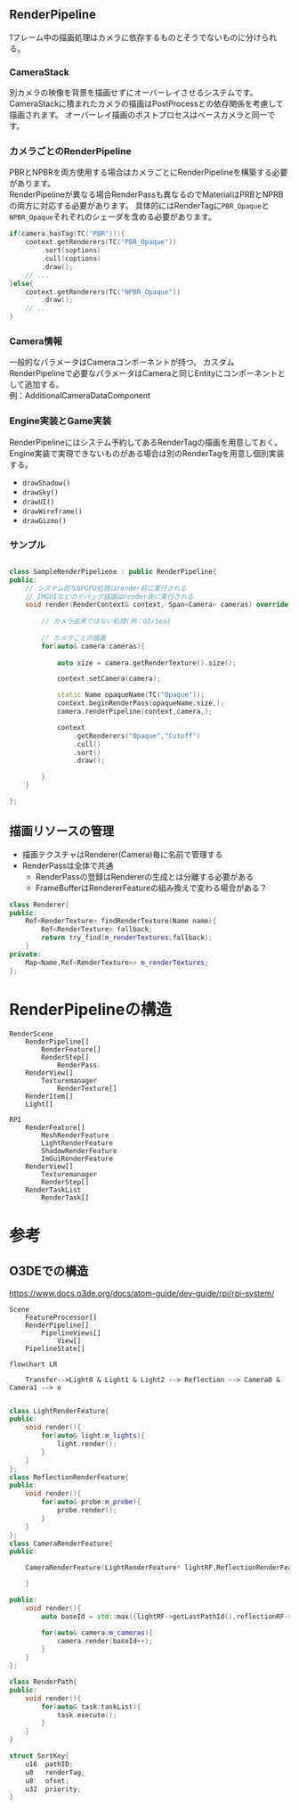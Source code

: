 ﻿RenderPipeline
---------------
1フレーム中の描画処理はカメラに依存するものとそうでないものに分けられる。

### CameraStack
別カメラの映像を背景を描画せずにオーバーレイさせるシステムです。  
CameraStackに積まれたカメラの描画はPostProcessとの依存関係を考慮して描画されます。
オーバーレイ描画のポストプロセスはベースカメラと同一です。

### カメラごとのRenderPipeline
PBRとNPBRを両方使用する場合はカメラごとにRenderPipelineを構築する必要があります。  
RenderPipelineが異なる場合RenderPassも異なるのでMaterialはPRBとNPRBの両方に対応する必要があります。
具体的にはRenderTagに```PBR_Opaque```と```NPBR_Opaque```それぞれのシェーダを含める必要があります。
```c++
if(camera.hasTag(TC("PBR"))){
	context.getRenderers(TC("PBR_Opaque"))
		.sort(soptions)
		.cull(coptions)
		.draw();
	// ...
}else{
	context.getRenderers(TC("NPBR_Opaque"))
		.draw();
	// ...
}
```

### Camera情報
一般的なパラメータはCameraコンポーネントが持つ。
カスタムRenderPipelineで必要なパラメータはCameraと同じEntityにコンポーネントとして追加する。  
例：AdditionalCameraDataComponent


### Engine実装とGame実装
RenderPipelineにはシステム予約してあるRenderTagの描画を用意しておく。  
Engine実装で実現できないものがある場合は別のRenderTagを用意し個別実装する。
* ```drawShadow()```
* ```drawSky()```
* ```drawUI()```
* ```drawWireframe()```
* ```drawGizmo()```

### サンプル

```c++

class SampleRenderPipeliene : public RenderPipeline{
public:
	// システム的なGPGPU処理はrender前に実行される
	// IMGUIなどのデバッグ描画はrender後に実行される
	void render(RenderContext& context, Span<Camera> cameras) override {
		
		// カメラ由来ではない処理(例：GI/Sea)
		
		// カメラごとの描画
		for(auto& camera:cameras){
			
			auto size = camera.getRenderTexture().size();

			context.setCamera(camera);

			static Name opaqueName(TC("Opaque"));
			context.beginRenderPass(opaqueName,size,);
			camera.renderPipeline(context,camera,);

			context
				.getRenderers("Opaque","Cutoff")
				.cull()
				.sort()
				.draw();

		}
	}

};
```

## 描画リソースの管理
* 描画テクスチャはRenderer(Camera)毎に名前で管理する
* RenderPassは全体で共通
	* RenderPassの登録はRendererの生成とは分離する必要がある
	* FrameBufferはRendererFeatureの組み換えで変わる場合がある？
```c++
class Renderer{
public:
	Ref<RenderTexture> findRenderTexture(Name name){
		Ref<RenderTexture> fallback;
		return try_find(m_renderTextures,fallback);
	}
private:
	Map<Name,Ref<RenderTexture>> m_renderTextures;
};
```

# RenderPipelineの構造
```
RenderScene
    RenderPipeline[]
        RenderFeature[]
        RenderStep[]
            RenderPass	
	RenderView[]
		Texturemanager
			RenderTexture[]
    RenderItem[]
    Light[]
```

```
RPI
    RenderFeature[]
		MeshRenderFeature
		LightRenderFeature
		ShadowRenderFeature
		ImGuiRenderFeature	
	RenderView[]
		Texturemanager
		RenderStep[]
	RenderTaskList
		RenderTask[]
```


# 参考
## O3DEでの構造
https://www.docs.o3de.org/docs/atom-guide/dev-guide/rpi/rpi-system/
```
Scene
	FeatureProcessor[]
	RenderPipeline[]
		PipelineViews[]
			View[]
	PipelineState[]
```

```mermaid
flowchart LR

	Transfer-->Light0 & Light1 & Light2 --> Reflection --> Camera0 & Camera1 --> o


```

```cpp
class LightRenderFeature{
public:
	void render(){
		for(auto& light:m_lights){
			light.render();
		}
	}
};
class ReflectionRenderFeature{
public:
	void render(){
		for(auto& probe:m_probe){
			probe.render();
		}
	}
};
class CameraRenderFeature{
public:

	CameraRenderFeature(LightRenderFeature* lightRF,ReflectionRenderFeature* reflectionRF){

	}

public:
	void render(){
		auto baseId = std::max({lightRF->getLastPathId(),reflectionRF->getLastPathId()});

		for(auto& camera:m_cameras){
			camera.render(baseId++);
		}
	}
};

class RenderPath{
public:
	void render(){
		for(auto& task:taskList){
			task.execute();
		}
	}
}

struct SortKey{
	u16  pathID;
	u8   renderTag;
	u8   ofset;
	u32  priority;
}
```